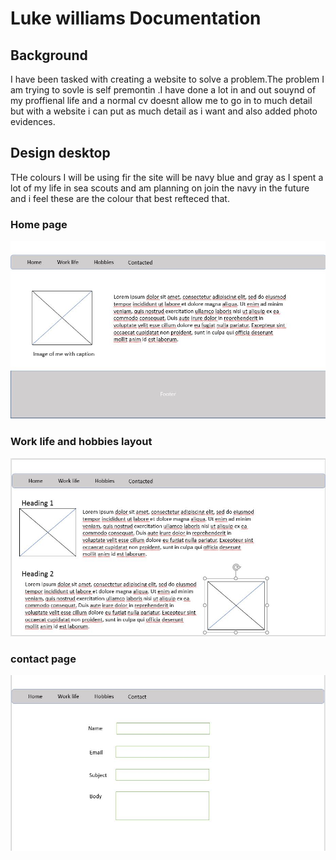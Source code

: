 # Luke williams Documentation 

## Background

I have been tasked with creating a website to solve a problem.The problem I am trying to sovle is self premontin .I have done a lot in and out souynd of my proffienal life and a normal cv doesnt allow me to go in to much detail but with a website i can put as much detail as i want and also added photo evidences. 


## Design desktop 
THe colours I will be using fir the site will be navy blue and gray as I spent a lot of my life in sea scouts and am planning on join the navy in the future and i feel these are the colour that best refteced that. 
 ### Home page 
![Home page](HomeDesktop.jpg) 
### Work life and hobbies layout   
![work+hobbies page](work+hobbies.jpg)
### contact page 
![contact](contact.jpg)





